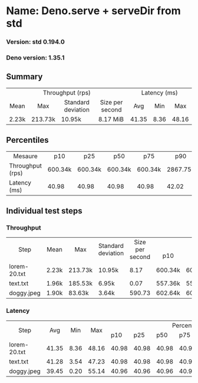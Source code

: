 # Name: Deno.serve + serveDir from std 
  
  ### Version: std 0.194.0
  ### Deno version: 1.35.1

## Summary
<table>
<tr>
    <td align="center" colspan="4">Throughput (rps)</td>
    <td align="center" colspan="3">Latency (ms)</td>
</tr>
<tr>
    <td align="center">Mean</td>
    <td align="center">Max</td>
    <td align="center">Standard deviation</td>
    <td align="center">Size per second</td>
    <td align="center">Avg</td>
    <td align="center">Min</td>
    <td align="center">Max</td>
</tr>
<tr>
    <td>2.23k</td>
    <td>213.73k</td>
    <td>10.95k</td>
    <td>8.17 MiB</td>
    <td>41.35</td>
    <td>8.36</td>
    <td>48.16</td>
</tr>
</table>

## Percentiles

<table>
<tr>
  <td align="center">Mesaure</td>
  <td align="center">p10</td>
  <td align="center">p25</td>
  <td align="center">p50</td>
  <td align="center">p75</td>
  <td align="center">p90</td>
  <td align="center">p95</td>
  <td align="center">p99</td>
</tr>
<tr>
  <td>Throughput (rps)</td>
  <td>600.34k</td>
  <td>600.34k</td>
  <td>600.34k</td>
  <td>600.34k</td>
  <td>2867.75k</td>
  <td>3614.09k</td>
  <td>5273.38k</td>
</tr>
<tr>
  <td>Latency (ms)</td>
  <td>40.98</td>
  <td>40.98</td>
  <td>40.98</td>
  <td>40.98</td>
  <td>42.02</td>
  <td>42.07</td>
  <td>43.03</td>
</tr>
</table>

## Individual test steps

### Throughput

<table>
<tr>
  <td align="center" rowspan="2">Step</td>
  <td align="center" rowspan="2">Mean</td>
  <td align="center" rowspan="2">Max</td>
  <td align="center" rowspan="2">Standard deviation</td>
  <td align="center" rowspan="2">Size per second</td>
  <td align="center" colspan="7">Percentiles</td>
</tr>
<tr>
  <!-- still Step -->
  <!-- still Mean -->
  <!-- still Max -->
  <!-- still Standard deviation -->
  <!-- still Size per second -->
  <td align="center">p10</td>
  <td align="center">p25</td>
  <td align="center">p50</td>
  <td align="center">p75</td>
  <td align="center">p90</td>
  <td align="center">p95</td>
  <td align="center">p99</td>
</tr>
<tr>
  <td>lorem-20.txt</td>
  <td>2.23k</td>
  <td>213.73k</td>
  <td>10.95k</td>
  <td>8.17</td>
  <td>600.34k</td>
  <td>600.34k</td>
  <td>600.34k</td>
  <td>600.34k</td>
  <td>2867.75k</td>
  <td>3614.09k</td>
  <td>5273.38k</td>
</tr><tr>
  <td>text.txt</td>
  <td>1.96k</td>
  <td>185.53k</td>
  <td>6.95k</td>
  <td>0.07</td>
  <td>557.36k</td>
  <td>557.36k</td>
  <td>557.36k</td>
  <td>557.36k</td>
  <td>2790.69k</td>
  <td>3600.76k</td>
  <td>7077.38k</td>
</tr><tr>
  <td>doggy.jpeg</td>
  <td>1.90k</td>
  <td>83.63k</td>
  <td>3.64k</td>
  <td>590.73</td>
  <td>602.64k</td>
  <td>602.64k</td>
  <td>602.64k</td>
  <td>602.64k</td>
  <td>2892.56k</td>
  <td>3563.99k</td>
  <td>5895.76k</td>
</tr></table>

### Latency

<table>
<tr>
  <td align="center" rowspan="2">Step</td>
  <td align="center" rowspan="2">Avg</td>
  <td align="center" rowspan="2">Min</td>
  <td align="center" rowspan="2">Max</td>
  <td align="center" colspan="7">Percentiles</td>
</tr>
<tr>
  <!-- still Avg -->
  <!-- still Min -->
  <!-- still Max -->
  <td>p10</td>
  <td>p25</td>
  <td>p50</td>
  <td>p75</td>
  <td>p90</td>
  <td>p95</td>
  <td>p99</td>
</tr>
<tr>
  <td>lorem-20.txt</td>
  <td>41.35</td>
  <td>8.36</td>
  <td>48.16</td>
  <td>40.98</td>
  <td>40.98</td>
  <td>40.98</td>
  <td>40.98</td>
  <td>42.02</td>
  <td>42.07</td>
  <td>43.03</td>
</tr><tr>
  <td>text.txt</td>
  <td>41.28</td>
  <td>3.54</td>
  <td>47.23</td>
  <td>40.98</td>
  <td>40.98</td>
  <td>40.98</td>
  <td>40.98</td>
  <td>42.02</td>
  <td>42.08</td>
  <td>43.05</td>
</tr><tr>
  <td>doggy.jpeg</td>
  <td>39.45</td>
  <td>0.20</td>
  <td>55.14</td>
  <td>40.96</td>
  <td>40.96</td>
  <td>40.96</td>
  <td>40.96</td>
  <td>42.02</td>
  <td>42.11</td>
  <td>43.05</td>
</tr></table>